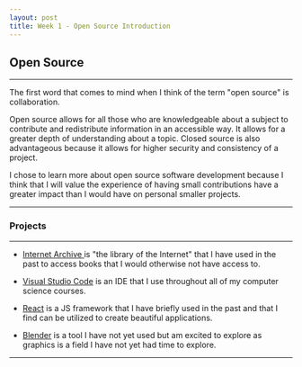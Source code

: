 ```yaml
---
layout: post
title: Week 1 - Open Source Introduction
---
```



## Open Source 
------

The first word that comes to mind when I think of the term "open source" is collaboration.

<!--more-->

Open source allows for all those who are knowledgeable about a subject to contribute and redistribute information in an accessible way. It allows for a greater depth of understanding about a topic. Closed source is also advantageous because it allows for higher security and consistency of a project.

I chose to learn more about open source software development because I think that I will value the experience of having small contributions have a greater impact than I would have on personal smaller projects.

---

### Projects
------
 - [ Internet Archive ](https://github.com/internetarchive)  is "the library of the Internet" that I have used in the past to access books that I would otherwise not have access to.

 -  [Visual Studio Code](https://github.com/microsoft/vscode) is an IDE that I use throughout all of my computer science courses.

 - [React](https://github.com/facebook/react) is a JS framework that I have briefly used in the past and that I find can be utilized to create beautiful applications.

 - [Blender](https://github.com/blender) is a tool I have not yet used but am excited to explore as graphics is a field I have not yet had time to explore.

---